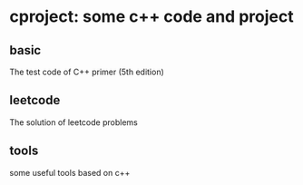 # cproject: some c++ code and project

## basic
The test code of C++ primer (5th edition)   

## leetcode
The solution of leetcode problems

## tools
some useful tools based on c++
